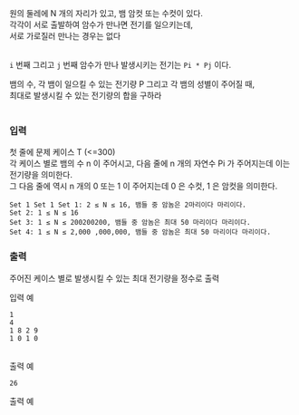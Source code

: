 
원의 둘레에 N 개의 자리가 있고, 뱀 암컷 또는 수컷이 있다.<br>
각각이 서로 출발하여 암수가 만나면 전기를 일으키는데,<br>
서로 가로질러 만나는 경우는 없다<br><br>

```i``` 번째 그리고 ```j``` 번째 암수가 만나 발생시키는 전기는 ```Pi * Pj``` 이다.<br>

뱀의 수, 각 뱀이 일으킬 수 있는 전기량 P 그리고 각 뱀의 성별이 주어질 때,<br>
최대로 발생시킬 수 있는 전기량의 합을 구하라<br><br>

### 입력 

첫 줄에 문제 케이스 T (<=300)<br>
각 케이스 별로 뱀의 수 n 이 주어시고, 다음 줄에 n 개의 자연수 Pi 가 주어지는데 이는 전기량을 의미한다.<br>
그 다음 줄에 역시 n 개의 0 또는 1 이 주어지는데 0 은 수컷, 1 은 암컷을 의미한다.<br>

```
Set 1 Set 1 Set 1: 2 ≤ N ≤ 16, 뱀들 중 암놈은 2마리이다 마리이다.
Set 2: 1 ≤ N ≤ 16
Set 3: 1 ≤ N ≤ 200200200, 뱀들 중 암놈은 최대 50 마리이다 마리이다.
Set 4: 1 ≤ N ≤ 2,000 ,000,000, 뱀들 중 암놈은 최대 50 마리이다 마리이다.
```

### 출력

주어진 케이스 별로 발생시킬 수 있는 최대 전기량을 정수로 출력
<br>

입력 예 

```
1
4
1 8 2 9
1 0 1 0
```
<br>
출력 예

```
26
```
출력 예
